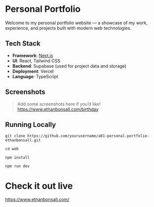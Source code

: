 # Personal Portfolio

Welcome to my personal portfolio website — a showcase of my work, experience, and projects built with modern web technologies.

##  Tech Stack

- **Framework**: [Next.js](https://nextjs.org/)
- **UI**: React, Tailwind CSS
- **Backend**: Supabase (used for project data and storage)
- **Deployment**: Vercel
- **Language**: TypeScript

## Screenshots

> Add some screenshots here if you’d like! 
https://www.ethanbonsall.com/birthday

## Running Locally
   
    git clone https://github.com/yourusername/a01-personal-portfolio-ethanbonsall.git
    
   ```
cd web
``` 
   ```
npm install
   ```
```
npm run dev
```     

# Check it out live
https://www.ethanbonsall.com/
